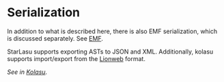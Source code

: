 # Serialization

In addition to what is described here, there is also EMF serialization, which is discussed separately. See [EMF](EMFInteroperability.md).

StarLasu supports exporting ASTs to JSON and XML. 
Additionally, kolasu supports import/export from the [Lionweb](https://github.com/Strumenta/kolasu/blob/main/lionweb/src/main/kotlin/com/strumenta/kolasu/lionweb/LionWebModelConverter.kt) format. 

_See in [Kolasu](https://github.com/Strumenta/kolasu/tree/main/serialization/src/main/kotlin)_.
